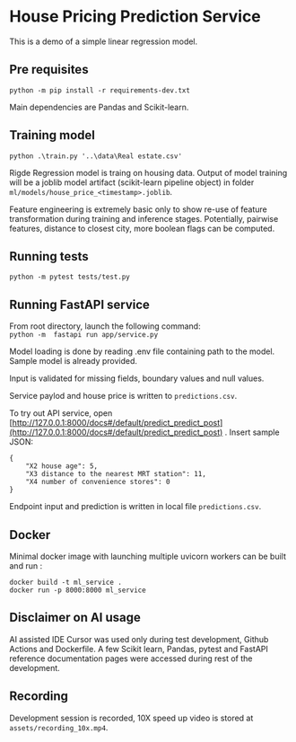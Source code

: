 # House Pricing Prediction Service

This is a demo of a simple linear regression model. 

## Pre requisites

`python -m pip install -r requirements-dev.txt`

Main dependencies are Pandas and Scikit-learn.

## Training model

`python .\train.py '..\data\Real estate.csv' `

Rigde Regression model is traing on housing data. Output of model training will be a joblib model artifact (scikit-learn pipeline object) in folder `ml/models/house_price_<timestamp>.joblib`.

Feature engineering is extremely basic only to show re-use of feature transformation during training and inference stages. Potentially, pairwise features, distance
to closest city, more boolean flags can be computed. 

## Running tests

`python -m pytest tests/test.py`

## Running FastAPI service

From root directory, launch the following command:  
`python -m  fastapi run app/service.py`

Model loading is done by reading .env file containing path to the model. Sample model is already provided.

Input is validated for missing fields, boundary values and null values.

Service paylod and house price is written to `predictions.csv`.

To try out API service, open [http://127.0.0.1:8000/docs#/default/predict_predict_post](http://127.0.0.1:8000/docs#/default/predict_predict_post) . Insert sample JSON:

```
{
    "X2 house age": 5,
    "X3 distance to the nearest MRT station": 11,
    "X4 number of convenience stores": 0
}
```


Endpoint input and prediction is written in local file `predictions.csv`.

## Docker

Minimal docker image with launching multiple uvicorn workers can be built and run :

```
docker build -t ml_service .
docker run -p 8000:8000 ml_service
```

## Disclaimer on AI usage

AI assisted IDE Cursor was used only during test development, Github Actions and Dockerfile. A few Scikit learn, Pandas, pytest and FastAPI reference documentation pages were accessed during rest of the development.

## Recording

Development session is recorded, 10X speed up video is stored at `assets/recording_10x.mp4`.